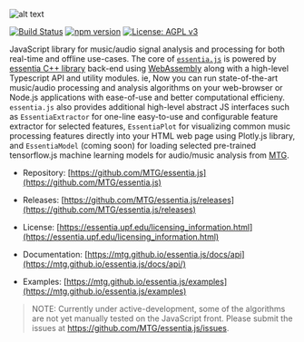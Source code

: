 
![alt text](https://user-images.githubusercontent.com/14850001/66190489-67098d80-e68c-11e9-9a7c-35b82f6635e1.png)

[![Build Status](https://travis-ci.org/MTG/essentia.js.svg?branch=master)](https://travis-ci.org/MTG/essentia.js)
[![npm version](https://badge.fury.io/js/essentia.js.svg)](https://badge.fury.io/js/essentia.js)
[![License: AGPL v3](https://img.shields.io/badge/License-AGPL%20v3-blue.svg)](https://www.gnu.org/licenses/agpl-3.0)

JavaScript library for music/audio signal analysis and processing for both real-time and offline use-cases. The core of [`essentia.js`](/) is powered by [essentia C++ library](https://essentia.upf.edu) back-end using [WebAssembly](https://webassembly.org/) along with a high-level Typescript API and utility modules. ie, Now you can run state-of-the-art music/audio processing and analysis algorithms on your web-browser or Node.js applications with ease-of-use and better computational efficieny. `essentia.js` also provides additional high-level abstract JS interfaces such as `EssentiaExtractor` for one-line easy-to-use and configurable feature extractor for selected features, `EssentiaPlot` for visualizing common music processing features directly into your HTML web page using Plotly.js library, and `EssentiaModel`  (coming soon) for loading selected pre-trained tensorflow.js machine learning models for audio/music analysis from [MTG](https://www.upf.edu/web/mtg/).

- Repository: [https://github.com/MTG/essentia.js](https://github.com/MTG/essentia.js)

- Releases: [https://github.com/MTG/essentia.js/releases](https://github.com/MTG/essentia.js/releases)

- License: [https://essentia.upf.edu/licensing_information.html](https://essentia.upf.edu/licensing_information.html)

- Documentation: [https://mtg.github.io/essentia.js/docs/api](https://mtg.github.io/essentia.js/docs/api/)
  
- Examples: [https://mtg.github.io/essentia.js/examples](https://mtg.github.io/essentia.js/examples)


> NOTE: Currently under active-development, some of the algorithms are not yet manually tested on the JavaScript front. Please submit the issues at https://github.com/MTG/essentia.js/issues.
